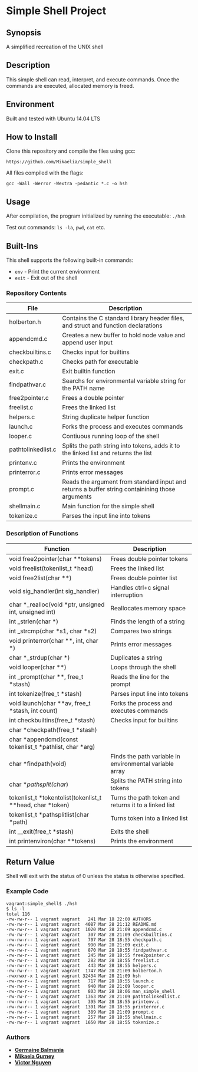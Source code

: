 # Simple Shell Project

## Synopsis
A simplified recreation of the UNIX shell

## Description
This simple shell can read, interpret, and execute commands. Once the commands are executed, allocated memory is freed.

## Environment
Built and tested with Ubuntu 14.04 LTS

## How to Install
Clone this repository and compile the files using gcc:
```
https://github.com/Mikaelia/simple_shell
```
All files compiled with the flags:
```
gcc -Wall -Werror -Wextra -pedantic *.c -o hsh
```

## Usage
After compilation, the program initialized by running the executable:
```./hsh```

Test out commands: ```ls -la```, ```pwd```,  ```cat``` etc.

## Built-Ins
This shell supports the following built-in commands:
+ ```env``` - Print the current environment
+ ```exit``` - Exit out of the shell

### Repository Contents

|  **File**  |   **Description**   |
| ------------ | --------------------- |
| holberton.h | Contains the C standard library header files, and struct and function declarations |
| appendcmd.c | Creates a new buffer to hold node value and append user input |
| checkbuiltins.c | Checks input for builtins |
| checkpath.c | Checks path for executable |
| exit.c | Exit builtin function |
| findpathvar.c | Searchs for environmental variable string for the PATH name |
| free2pointer.c | Frees a double pointer |
| freelist.c | Frees the linked list |
| helpers.c | String duplicate helper function |
| launch.c | Forks the process and executes commands |
| looper.c | Contiuous running loop of the shell |
| pathtolinkedlist.c | Splits the path string into tokens, adds it to the linked list and returns the list  |
| printenv.c | Prints the environment |
| printerror.c | Prints error messages |
| prompt.c | Reads the argument from standard input and returns a buffer string containining those arguments |
| shellmain.c | Main function for the simple shell |
| tokenize.c | Parses the input line into tokens |


### Description of Functions

| **Function** | **Description** |
| -------------- | ---------------- |
| void free2pointer(char **tokens) | Frees double pointer tokens |
| void freelist(tokenlist_t *head) | Frees the linked list |
| void free2list(char **) | Frees double pointer list  |
| void sig_handler(int sig_handler) | Handles ctrl+c signal interruption |
| char *_realloc(void *ptr, unsigned int, unsigned int) | Reallocates memory space |
| int _strlen(char *) | Finds the length of a string |
| int _strcmp(char *s1, char *s2) | Compares two strings |
| void printerror(char **, int, char *) | Prints error messages |
| char *_strdup(char *) | Duplicates a string |
| void looper(char **) | Loops through the shell|
| int _prompt(char **, free_t *stash) | Reads the line for the prompt|
| int tokenize(free_t *stash) | Parses input line into tokens |
| void launch(char **av, free_t *stash, int count) | Forks the process and executes commands |
| int checkbuiltins(free_t *stash) | Checks input for builtins |
| char *checkpath(free_t *stash) |  |
| char *appendcmd(const tokenlist_t *pathlist, char *arg) |  |
| char *findpath(void) | Finds the path variable in environmental variable array |
| char **pathsplit(char*) | Splits the PATH string into tokens |
| tokenlist_t *tokentolist(tokenlist_t **head, char *token) | Turns the path token and returns it to a linked list  |
| tokenlist_t *pathsplitlist(char *path) | Turns token into a linked list  |
| int __exit(free_t *stash) | Exits the shell |
| int printenviron(char **tokens) | Prints the environment |

## Return Value
Shell will exit with the status of 0 unless the status is otherwise specified.

### Example Code
```
vagrant:simple_shell$ ./hsh
$ ls -l
total 116
-rw-rw-r-- 1 vagrant vagrant   241 Mar 18 22:00 AUTHORS
-rw-rw-r-- 1 vagrant vagrant  4087 Mar 28 21:12 README.md
-rw-rw-r-- 1 vagrant vagrant  1020 Mar 28 21:09 appendcmd.c
-rw-rw-r-- 1 vagrant vagrant   307 Mar 28 21:09 checkbuiltins.c
-rw-rw-r-- 1 vagrant vagrant   707 Mar 28 18:55 checkpath.c
-rw-rw-r-- 1 vagrant vagrant   990 Mar 28 21:09 exit.c
-rw-rw-r-- 1 vagrant vagrant   870 Mar 28 18:55 findpathvar.c
-rw-rw-r-- 1 vagrant vagrant   245 Mar 28 18:55 free2pointer.c
-rw-rw-r-- 1 vagrant vagrant   282 Mar 28 18:55 freelist.c
-rw-rw-r-- 1 vagrant vagrant   443 Mar 28 18:55 helpers.c
-rw-rw-r-- 1 vagrant vagrant  1747 Mar 28 21:09 holberton.h
-rwxrwxr-x 1 vagrant vagrant 32434 Mar 28 21:09 hsh
-rw-rw-r-- 1 vagrant vagrant   717 Mar 28 18:55 launch.c
-rw-rw-r-- 1 vagrant vagrant   940 Mar 28 21:09 looper.c
-rw-rw-r-- 1 vagrant vagrant   803 Mar 28 18:06 man_simple_shell
-rw-rw-r-- 1 vagrant vagrant  1363 Mar 28 21:09 pathtolinkedlist.c
-rw-rw-r-- 1 vagrant vagrant   395 Mar 28 18:55 printenv.c
-rw-rw-r-- 1 vagrant vagrant  1391 Mar 28 18:55 printerror.c
-rw-rw-r-- 1 vagrant vagrant   389 Mar 28 21:09 prompt.c
-rw-rw-r-- 1 vagrant vagrant   257 Mar 28 18:55 shellmain.c
-rw-rw-r-- 1 vagrant vagrant  1650 Mar 28 18:55 tokenize.c
```


### Authors
* [**Germaine Balmania**](https://github.com/guccigerm)
* [**Mikaela Gurney**](https://github.com/Mikaelia)
* [**Victor Nguyen**](https://github.com/vmdn23)
